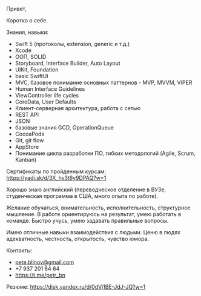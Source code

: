 Привет,

Коротко о себе.

Знания, навыки:

- Swift 5 (протоколы, extension, generic и т.д.)
- Xcode
- ООП, SOLID
- Storyboard, Interface Builder, Auto Layout
- UIKit, Foundation
- basic SwiftUI
- MVC, базовое понимание основных паттернов - MVP, MVVM, VIPER
- Human Interface Guidelines
- ViewController life cycles
- CoreData, User Defaults
- Клиент-серверная архитектура, работа с сетью
- REST API
- JSON
- базовые знания GCD, OperationQueue
- CocoaPods
- Git, git flow
- AppStore
- Понимание цикла разработки ПО, гибких методологий (Agile, Scrum, Kanban)

Сертификаты по пройденным курсам: https://yadi.sk/d/3X_hv3t6y9DPAQ?w=1

Хорошо знаю английский (переводческое отделение в ВУЗе, студенческая программа в США, много опыта по работе).

Желание обучаться, внимательность, исполнительность, структурное мышление.
В работе ориентируюсь на результат, умею работать в команде.
Быстро учусь, умею задавать правильные вопросы.

Имею отличные навыки взаимодействия с людьми.
Ценю в людях адекватность, честность, открытость, чувство юмора.

Контакты:
- pete.blinov@gmail.com
- +7 937 201 64 64
- https://t.me/petr_bn

Резюме: https://disk.yandex.ru/d/0dVj1BE-JdJ-JQ?w=1
